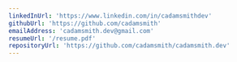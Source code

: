 ```yaml
---
linkedInUrl: 'https://www.linkedin.com/in/cadamsmithdev'
githubUrl: 'https://github.com/cadamsmith'
emailAddress: 'cadamsmith.dev@gmail.com'
resumeUrl: '/resume.pdf'
repositoryUrl: 'https://github.com/cadamsmith/cadamsmith.dev'
---
```

